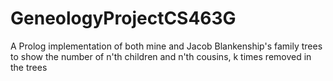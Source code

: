 # GeneologyProjectCS463G
A Prolog implementation of both mine and Jacob Blankenship's family trees to show the number of n'th children and n'th cousins, k times removed in the trees

